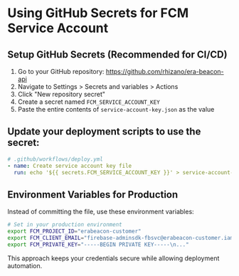 # Using GitHub Secrets for FCM Service Account

## Setup GitHub Secrets (Recommended for CI/CD)

1. Go to your GitHub repository: https://github.com/rhizano/era-beacon-api
2. Navigate to Settings > Secrets and variables > Actions
3. Click "New repository secret"
4. Create a secret named `FCM_SERVICE_ACCOUNT_KEY` 
5. Paste the entire contents of `service-account-key.json` as the value

## Update your deployment scripts to use the secret:

```yaml
# .github/workflows/deploy.yml
- name: Create service account key file
  run: echo '${{ secrets.FCM_SERVICE_ACCOUNT_KEY }}' > service-account-key.json
```

## Environment Variables for Production

Instead of committing the file, use these environment variables:

```bash
# Set in your production environment
export FCM_PROJECT_ID="erabeacon-customer"
export FCM_CLIENT_EMAIL="firebase-adminsdk-fbsvc@erabeacon-customer.iam.gserviceaccount.com"
export FCM_PRIVATE_KEY="-----BEGIN PRIVATE KEY-----\n..."
```

This approach keeps your credentials secure while allowing deployment automation.
